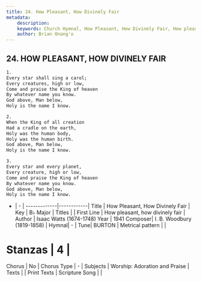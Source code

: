 ```yaml
---
title: 24. How Pleasant, How Divinely Fair
metadata:
    description: 
    keywords: Church Hymnal, How Pleasant, How Divinely Fair, How pleasant, how divinely fair, 
    author: Brian Onang'o
---
```



## 24. HOW PLEASANT, HOW DIVINELY FAIR

```txt
1.
Every star shall sing a carol;
Every creatures, high or low,
Come and praise the King of heaven
By whatever name you know.
God above, Man below,
Holy is the name I know.

2.
When the King of all creation
Had a cradle on the earth,
Holy was the human body,
Holy was the human birth.
God above, Man below,
Holy is the name I know.

3.
Every star and every planet,
Every creature, high or low,
Come and praise the King of heaven
By whatever name you know.
God above, Man below,
Holy is the name I know.
```

- |   -  |
-------------|------------|
Title | How Pleasant, How Divinely Fair |
Key | B♭ Major |
Titles |  |
First Line | How pleasant, how divinely fair |
Author | Isaac Watts (1674-1748)
Year | 1941
Composer| I. B. Woodbury (1819-1858) |
Hymnal|  - |
Tune| BURTON |
Metrical pattern | |
# Stanzas | 4 |
Chorus | No |
Chorus Type | - |
Subjects | Worship: Adoration and Praise |
Texts |  |
Print Texts | 
Scripture Song |  |
  
